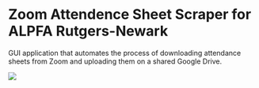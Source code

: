 # Zoom Attendence Sheet Scraper for ALPFA Rutgers-Newark
GUI application that automates the process of downloading attendance sheets from Zoom and uploading them on a shared Google Drive.

<p class="center">
<img src="https://i.imgur.com/SnCOGna.png">
</p>
